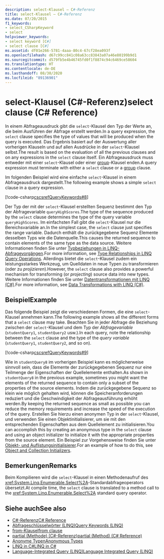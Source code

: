 ```yaml
---
description: select-Klausel – C#-Referenz
title: select-Klausel – C#-Referenz
ms.date: 07/20/2015
f1_keywords:
- select_CSharpKeyword
- select
helpviewer_keywords:
- select keyword [C#]
- select clause [C#]
ms.assetid: df01e266-5781-4aaa-80c4-67cf28ea093f
ms.openlocfilehash: d67c99cc841c08a63cc83843a07a46e80199b9d1
ms.sourcegitcommit: d579fb5e4b46745fd0f1f8874c94c6469ce58604
ms.translationtype: HT
ms.contentlocale: de-DE
ms.lasthandoff: 08/30/2020
ms.locfileid: "89136901"
---
```

# <a name="select-clause-c-reference"></a><span data-ttu-id="4e33f-103">select-Klausel (C#-Referenz)</span><span class="sxs-lookup"><span data-stu-id="4e33f-103">select clause (C# Reference)</span></span>

<span data-ttu-id="4e33f-104">In einem Abfrageausdruck gibt die `select`-Klausel den Typ der Werte an, die beim Ausführen der Abfrage erstellt werden.</span><span class="sxs-lookup"><span data-stu-id="4e33f-104">In a query expression, the `select` clause specifies the type of values that will be produced when the query is executed.</span></span> <span data-ttu-id="4e33f-105">Das Ergebnis basiert auf der Auswertung aller vorherigen Klauseln und auf allen Ausdrücke in der `select`-Klausel selbst.</span><span class="sxs-lookup"><span data-stu-id="4e33f-105">The result is based on the evaluation of all the previous clauses and on any expressions in the `select` clause itself.</span></span> <span data-ttu-id="4e33f-106">Ein Abfrageausdruck muss entweder mit einer `select`-Klausel oder einer [group](group-clause.md)-Klausel enden.</span><span class="sxs-lookup"><span data-stu-id="4e33f-106">A query expression must terminate with either a `select` clause or a [group](group-clause.md) clause.</span></span>

<span data-ttu-id="4e33f-107">Im folgenden Beispiel wird eine einfache `select`-Klausel in einem Abfrageausdruck dargestellt.</span><span class="sxs-lookup"><span data-stu-id="4e33f-107">The following example shows a simple `select` clause in a query expression.</span></span>

[!code-csharp[cscsrefQueryKeywords#8](~/samples/snippets/csharp/VS_Snippets_VBCSharp/CsCsrefQueryKeywords/CS/Select.cs#8)]  

<span data-ttu-id="4e33f-108">Der Typ der mit der `select`-Klausel erstellten Sequenz bestimmt den Typ der Abfragevariable `queryHighScores`.</span><span class="sxs-lookup"><span data-stu-id="4e33f-108">The type of the sequence produced by the `select` clause determines the type of the query variable `queryHighScores`.</span></span> <span data-ttu-id="4e33f-109">Im einfachsten Fall gibt die `select`-Klausel nur die Bereichsvariable an.</span><span class="sxs-lookup"><span data-stu-id="4e33f-109">In the simplest case, the `select` clause just specifies the range variable.</span></span> <span data-ttu-id="4e33f-110">Dadurch enthält die zurückgegebene Sequenz Elemente desselben Typs wie die Datenquelle.</span><span class="sxs-lookup"><span data-stu-id="4e33f-110">This causes the returned sequence to contain elements of the same type as the data source.</span></span> <span data-ttu-id="4e33f-111">Weitere Informationen finden Sie unter [Typbeziehungen in LINQ-Abfragevorgängen](../../programming-guide/concepts/linq/type-relationships-in-linq-query-operations.md).</span><span class="sxs-lookup"><span data-stu-id="4e33f-111">For more information, see [Type Relationships in LINQ Query Operations](../../programming-guide/concepts/linq/type-relationships-in-linq-query-operations.md).</span></span> <span data-ttu-id="4e33f-112">Allerdings bietet die `select`-Klausel zudem ein leistungsstarkes Werkzeug, um Quelldaten in neue Typen zu transformieren (oder zu *projizieren*).</span><span class="sxs-lookup"><span data-stu-id="4e33f-112">However, the `select` clause also provides a powerful mechanism for transforming (or *projecting*) source data into new types.</span></span> <span data-ttu-id="4e33f-113">Weitere Informationen finden Sie unter [Datentransformationen mit LINQ (C#)](../../programming-guide/concepts/linq/data-transformations-with-linq.md).</span><span class="sxs-lookup"><span data-stu-id="4e33f-113">For more information, see [Data Transformations with LINQ (C#)](../../programming-guide/concepts/linq/data-transformations-with-linq.md).</span></span>

## <a name="example"></a><span data-ttu-id="4e33f-114">Beispiel</span><span class="sxs-lookup"><span data-stu-id="4e33f-114">Example</span></span>

<span data-ttu-id="4e33f-115">Das folgende Beispiel zeigt die verschiedenen Formen, die eine `select`-Klausel annehmen kann.</span><span class="sxs-lookup"><span data-stu-id="4e33f-115">The following example shows all the different forms that a `select` clause may take.</span></span> <span data-ttu-id="4e33f-116">Beachten Sie in jeder Abfrage die Beziehung zwischen der `select`-Klausel und dem Typ der *Abfragevariable* (`studentQuery1`, `studentQuery2` usw.).</span><span class="sxs-lookup"><span data-stu-id="4e33f-116">In each query, note the relationship between the `select` clause and the type of the *query variable* (`studentQuery1`, `studentQuery2`, and so on).</span></span>

[!code-csharp[cscsrefQueryKeywords#9](~/samples/snippets/csharp/VS_Snippets_VBCSharp/CsCsrefQueryKeywords/CS/Select.cs#9)]

<span data-ttu-id="4e33f-117">Wie in `studentQuery8` im vorherigen Beispiel kann es möglicherweise sinnvoll sein, dass die Elemente der zurückgegebenen Sequenz nur eine Teilmenge der Eigenschaften der Quellelemente enthalten.</span><span class="sxs-lookup"><span data-stu-id="4e33f-117">As shown in `studentQuery8` in the previous example, sometimes you might want the elements of the returned sequence to contain only a subset of the properties of the source elements.</span></span> <span data-ttu-id="4e33f-118">Indem die zurückgegebene Sequenz so klein wie möglich gehalten wird, können die Speicheranforderungen reduziert und die Geschwindigkeit der Abfrageausführung erhöht werden.</span><span class="sxs-lookup"><span data-stu-id="4e33f-118">By keeping the returned sequence as small as possible you can reduce the memory requirements and increase the speed of the execution of the query.</span></span> <span data-ttu-id="4e33f-119">Erstellen Sie hierzu einen anonymen Typ in der `select`-Klausel, und verwenden Sie einen Objektinitialisierer, um sie mit den entsprechenden Eigenschaften aus dem Quellelement zu initialisieren.</span><span class="sxs-lookup"><span data-stu-id="4e33f-119">You can accomplish this by creating an anonymous type in the `select` clause and using an object initializer to initialize it with the appropriate properties from the source element.</span></span> <span data-ttu-id="4e33f-120">Ein Beispiel zur Vorgehensweise finden Sie unter [Objekt- und Auflistungsinitialisierer](../../programming-guide/classes-and-structs/object-and-collection-initializers.md).</span><span class="sxs-lookup"><span data-stu-id="4e33f-120">For an example of how to do this, see [Object and Collection Initializers](../../programming-guide/classes-and-structs/object-and-collection-initializers.md).</span></span>

## <a name="remarks"></a><span data-ttu-id="4e33f-121">Bemerkungen</span><span class="sxs-lookup"><span data-stu-id="4e33f-121">Remarks</span></span>

<span data-ttu-id="4e33f-122">Beim Kompilieren wird die `select`-Klausel in einen Methodenaufruf des <xref:System.Linq.Enumerable.Select%2A>-Standardabfrageoperators übersetzt.</span><span class="sxs-lookup"><span data-stu-id="4e33f-122">At compile time, the `select` clause is translated to a method call to the <xref:System.Linq.Enumerable.Select%2A> standard query operator.</span></span>

## <a name="see-also"></a><span data-ttu-id="4e33f-123">Siehe auch</span><span class="sxs-lookup"><span data-stu-id="4e33f-123">See also</span></span>

- [<span data-ttu-id="4e33f-124">C#-Referenz</span><span class="sxs-lookup"><span data-stu-id="4e33f-124">C# Reference</span></span>](../index.md)
- [<span data-ttu-id="4e33f-125">Abfrageschlüsselwörter (LINQ)</span><span class="sxs-lookup"><span data-stu-id="4e33f-125">Query Keywords (LINQ)</span></span>](query-keywords.md)
- [<span data-ttu-id="4e33f-126">from-Klausel</span><span class="sxs-lookup"><span data-stu-id="4e33f-126">from clause</span></span>](from-clause.md)
- [<span data-ttu-id="4e33f-127">partial (Methode) (C#-Referenz)</span><span class="sxs-lookup"><span data-stu-id="4e33f-127">partial (Method) (C# Reference)</span></span>](partial-method.md)
- [<span data-ttu-id="4e33f-128">Anonyme Typen</span><span class="sxs-lookup"><span data-stu-id="4e33f-128">Anonymous Types</span></span>](../../programming-guide/classes-and-structs/anonymous-types.md)
- [<span data-ttu-id="4e33f-129">LINQ in C#</span><span class="sxs-lookup"><span data-stu-id="4e33f-129">LINQ in C#</span></span>](../../linq/index.md)
- [<span data-ttu-id="4e33f-130">Language-Integrated Query (LINQ)</span><span class="sxs-lookup"><span data-stu-id="4e33f-130">Language Integrated Query (LINQ)</span></span>](../../programming-guide/concepts/linq/index.md)
